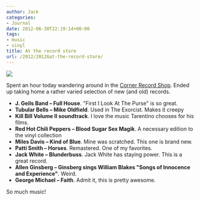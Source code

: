 ```yaml
---
author: Jack
categories:
- Journal
date: 2012-06-30T22:19:14+00:00
tags:
- music
- vinyl
title: At the record store
url: /2012/20126at-the-record-store/
---
```


![][1] 

Spent an hour today wandering around in the [Corner Record Shop][2]. Ended up taking home a rather varied selection of new (and old) records.

  * **J. Geils Band &#8211; Full House**. "First I Look At The Purse" is so great.
  * **Tubular Bells &#8211; Mike Oldfield**. Used in The Exorcist. Makes it creepy
  * **Kill Bill Volume II soundtrack**. I love the music Tarentino chooses for his films.
  * **Red Hot Chili Peppers &#8211; Blood Sugar Sex Magik**. A necessary edition to the vinyl collection
  * **Miles Davis &#8211; Kind of Blue**. Mine was scratched. This one is brand new.
  * **Patti Smith &#8211; Horses**. Remastered. One of my favorites.
  * **Jack White &#8211; Blunderbuss**. Jack White has staying power. This is a great record.
  * **Allen Ginsberg &#8211; Ginsberg sings William Blakes "Songs of Innocence and Experience"**. Weird.
  * **George Michael &#8211; Faith**. Admit it, this is pretty awesome.

So much music!

 [1]: /img/2012/06/Awqx9gCCQAEemTh.jpg-large.jpeg-large.jpeg?format=original
 [2]: http://www.cornerrecordshop.com/
